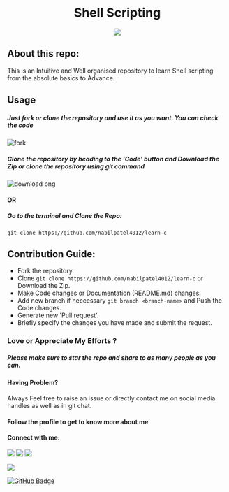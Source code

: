 <h1 align="center">Shell Scripting</h1>
<p align="center">
<img src="https://img.icons8.com/color/300/000000/bash.png"/>
</p>

## About this repo:
This is an Intuitive and Well organised repository to learn Shell scripting from the absolute basics to Advance.

## Usage
##### Just fork or clone the repository and use it as you want. You can check the code 
![fork](https://user-images.githubusercontent.com/80565100/152637786-84f7697b-5523-4d47-bc35-621ffc6170e5.png)
#### 
##### Clone the repository by heading to the 'Code' button and Download the Zip or clone the repository using git command
####

![download png](https://user-images.githubusercontent.com/80565100/152638224-91713f3f-9281-4d5b-82f9-475ec1d7b0fe.svg)

#### OR
##### Go to the terminal and Clone the Repo:
```
git clone https://github.com/nabilpatel4012/learn-c
```


## Contribution Guide:
- Fork the repository.
- Clone ``` git clone https://github.com/nabilpatel4012/learn-c ``` or Download the Zip.
- Make Code changes or Documentation (README.md) changes.
- Add new branch if neccessary ``` git branch <branch-name> ``` and Push the Code changes.
- Generate new 'Pull request'.
- Briefly specify the changes you have made and submit the request.


### Love or Appreciate My Efforts ?
##### Please make sure to star the repo and share to as many people as you can.
#### Having Problem? 
Always Feel free to raise an issue or directly contact me on social media handles as well as in git chat.

#### Follow the profile to get to know more about me
#### Connect with me:
<p align="left">

<a href = "https://www.linkedin.com/in/nabil-patel-38a81b20b/"><img src="https://img.icons8.com/fluent/48/000000/linkedin.png"/></a>
<a href = "https://twitter.com/NabilPatel4012"><img src="https://img.icons8.com/fluent/48/000000/twitter.png"/></a>
<a href = "https://www.instagram.com/nabil_patel_/"><img src="https://img.icons8.com/fluent/48/000000/instagram-new.png"/></a>

</p>
<a href="https://github.com/Meghna-DAS/github-profile-views-counter">
    <img src="https://komarev.com/ghpvc/?username=nabilpatel4012">
</a>

<a href="https://github.com/nabilpatel4012?tab=followers"><img src="https://img.shields.io/github/followers/nabilpatel4012?label=Followers&style=social" alt="GitHub Badge"></a>
